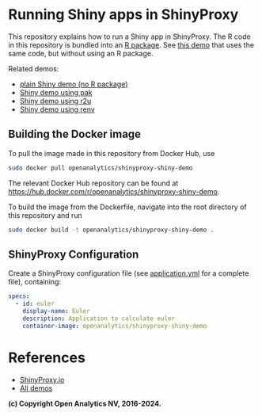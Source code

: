 # Running Shiny apps in ShinyProxy

This repository explains how to run a Shiny app in ShinyProxy. The R code in
this repository is bundled into an [R package](https://r-pkgs.org/).
See [this demo](https://github.com/openanalytics/shinyproxy-shiny-demo-minimal) that
uses the same code, but without using an R package.

Related demos:

- [plain Shiny demo (no R package)](https://github.com/openanalytics/shinyproxy-shiny-demo-minimal)
- [Shiny demo using pak](https://github.com/openanalytics/shinyproxy-shiny-pak-demo)
- [Shiny demo using r2u](https://github.com/openanalytics/shinyproxy-shiny-r2u-demo)
- [Shiny demo using renv](https://github.com/openanalytics/shinyproxy-shiny-renv-demo)

## Building the Docker image

To pull the image made in this repository from Docker Hub, use

```bash
sudo docker pull openanalytics/shinyproxy-shiny-demo
```

The relevant Docker Hub repository can be found at <https://hub.docker.com/r/openanalytics/shinyproxy-shiny-demo>.

To build the image from the Dockerfile, navigate into the root directory of this repository and run

```bash
sudo docker build -t openanalytics/shinyproxy-shiny-demo .
```

## ShinyProxy Configuration

Create a ShinyProxy configuration file (see [application.yml](application.yml)
for a complete file), containing:

```yaml
specs:
  - id: euler
    display-name: Euler
    description: Application to calculate euler
    container-image: openanalytics/shinyproxy-shiny-demo
```

# References

- [ShinyProxy.io](https://shinyproxy.io/)
- [All demos](https://shinyproxy.io/documentation/demos/)

**(c) Copyright Open Analytics NV, 2016-2024.**
